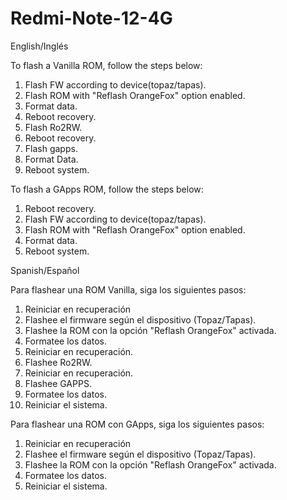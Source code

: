 # Redmi-Note-12-4G

English/Inglés

To flash a Vanilla ROM, follow the steps below:
1. Flash FW according to device(topaz/tapas).
2. Flash ROM with "Reflash OrangeFox" option enabled.
3. Format data.
4. Reboot recovery.
5. Flash Ro2RW. 
6. Reboot recovery.
7. Flash gapps.
8. Format Data.
9. Reboot system.

To flash a GApps ROM, follow the steps below:
1. Reboot recovery.
2. Flash FW according to device(topaz/tapas).
3. Flash ROM with "Reflash OrangeFox" option enabled.
4. Format data.
5. Reboot system.


Spanish/Español

Para flashear una ROM Vanilla, siga los siguientes pasos:
1. Reiniciar en recuperación
2. Flashee el firmware según el dispositivo (Topaz/Tapas).
3. Flashee la ROM con la opción "Reflash OrangeFox" activada.
4. Formatee los datos.
5. Reiniciar en recuperación.
6. Flashee Ro2RW.
7. Reiniciar en recuperación.
8. Flashee GAPPS.
9. Formatee los datos.
10. Reiniciar el sistema.

Para flashear una ROM con GApps, siga los siguientes pasos:
1. Reiniciar en recuperación
2. Flashee el firmware según el dispositivo (Topaz/Tapas).
3. Flashee la ROM con la opción "Reflash OrangeFox" activada.
4. Formatee los datos.
5. Reiniciar el sistema.
